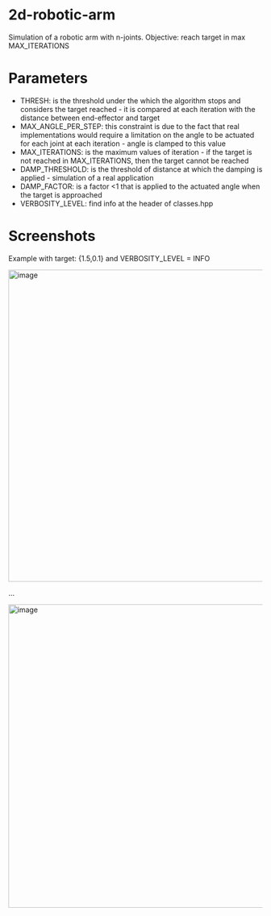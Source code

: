 # 2d-robotic-arm
Simulation of a robotic arm with n-joints. Objective: reach target in max MAX_ITERATIONS

# Parameters
- THRESH: is the threshold under the which the algorithm stops and considers the target reached - it is compared at each iteration with the distance between end-effector and target
- MAX_ANGLE_PER_STEP: this constraint is due to the fact that real implementations would require a limitation on the angle to be actuated for each joint at each iteration - angle is clamped to this value
- MAX_ITERATIONS: is the maximum values of iteration - if the target is not reached in MAX_ITERATIONS, then the target cannot be reached
- DAMP_THRESHOLD: is the threshold of distance at which the damping is applied - simulation of a real application
- DAMP_FACTOR: is a factor <1 that is applied to the actuated angle when the target is approached
- VERBOSITY_LEVEL: find info at the header of classes.hpp

# Screenshots
Example with target: {1.5,0.1} and VERBOSITY_LEVEL = INFO

<img width="634" height="619" alt="image" src="https://github.com/user-attachments/assets/2dbf3c8b-9dd4-46ff-aab3-91d198b99cdb" />

...


<img width="634" height="602" alt="image" src="https://github.com/user-attachments/assets/aabf016b-1be2-4946-8d9f-3badaad01083" />

